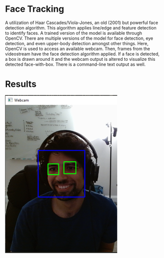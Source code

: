 # Face Tracking
A utilization of Haar Cascades/Viola-Jones, an old (2001) but powerful face detection algorithm. This algorithm applies line/edge and feature detection to identify faces. A trained version of the model is available through OpenCV. There are multiple versions of the model for face detection, eye detection, and even upper-body detection amongst other things. Here, OpenCV is used to access an available webcam. Then, frames from the videostream have the face detection algorithm applied. If a face is detected, a box is drawn around it and the webcam output is altered to visualize this detected face-with-box. There is a command-line text output as well.

# Results
![Boxed Face](https://github.com/A-r-s-h-i-a/Personal-Projects/blob/main/Face%20Tracking/detected_face_boxed.png)
